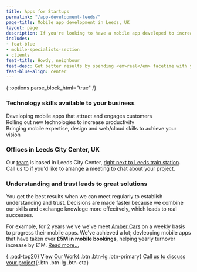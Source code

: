 ```yaml
---
title: Apps for Startups
permalink: "/app-development-leeds/"
page-title: Mobile app development in Leeds, UK
layout: page
description: If you're looking to have a mobile app developed to increase staff productivity or increase sales, we can help.
includes:
- feat-blue
- mobile-specialists-section
- clients
feat-title: Howdy, neighbour
feat-desc: Get better results by spending <em>real</em> facetime with your local Leeds based mobile developer
feat-blue-align: center
---
```


{::options parse_block_html="true" /}

<div class="row align-center mar-bot40">
  <div class="col-md-6">

### Technology skills available to your business

Developing mobile apps that attract and engages customers  
Rolling out new technologies to increase productivity  
Bringing mobile expertise, design and web/cloud skills to achieve your vision

  </div>

  <div class="col-md-6">

### Offices in Leeds City Center, UK

Our [team](/about/) is based in Leeds City Center, [right next to Leeds train station](/contact). Call us to if you'd like to arrange a meeting to chat about your project.

  </div>
</div>

<div class="row align-center pad-bot40">
  <div class="col-md-8 col-md-offset-2">

### Understanding and trust leads to great solutions

You get the best results when we can meet regularly to establish understanding and trust. Decisions are made faster because we combine our skills and exchange knowlege more effecitvely, which leads to real successes.

For example, for 2 years we've we've meet [Amber Cars](/portfolio/amber-taxi-booking-app/) on a weekly basis to progress their mobile apps. We've achieved a lot; devleoping mobile apps that have taken over **£5M in mobile bookings**, helping yearly turnover increase by £1M.  [Read more...](/our_work/)


{:.pad-top20}
[View Our Work](/our_work/){:.btn .btn-lg .btn-primary}
[Call us to discuss your project](/contact/){:.btn .btn-lg .btn-cta}

  </div>
</div>
